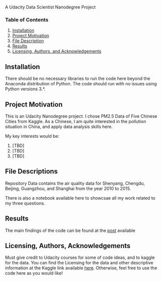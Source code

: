 A Udacity Data Scientist Nanodegree Project

### Table of Contents

1. [Installation](#installation)
2. [Project Motivation](#motivation)
3. [File Description](#files)
4. [Results](#results)
5. [Licensing, Authors, and Acknowledgements](#licensing)

## Installation <a name="installation"></a>

There should be no necessary libraries to run the code here beyond the Anaconda distribution of Python. The code should run with no issues using Python versions 3.*.

## Project Motivation<a name="motivation"></a>

This is an Udacity Nanodegree project. 
I chose PM2.5 Data of Five Chinese Cities from Kaggle.
As a Chinese, I am quite interested in the pollution situation in China, and apply data analysis skills here.

My key interests would be:

1. [TBD]
2. [TBD]
3. [TBD]

## File Descriptions <a name="files"></a>

Repository Data contains the air quality data for Shenyang, Chengdu, Beijing, Guangzhou, and Shanghai from the year 2010 to 2015. 

There is also a notebook available here to showcsae all my work related to my three questions.



## Results<a name="results"></a>

The main findings of the code can be found at the [post](TBD) available



## Licensing, Authors, Acknowledgements<a name="licensing"></a>

Must give credit to Udacity courses for some of code ideas, and to kaggle for the data. You can find the Licensing for the data and other descriptive information at the Kaggle link available [here](https://www.kaggle.com/uciml/pm25-data-for-five-chinese-cities). Otherwise, feel free to use the code here as you would like!
